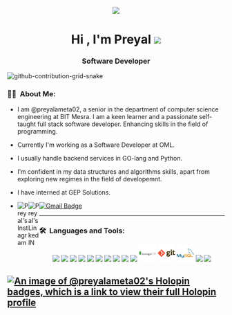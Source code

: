 <p align="center">
  <img src="https://media.giphy.com/media/M9gbBd9nbDrOTu1Mqx/giphy.gif" width="100"/>
<h1 align="center">Hi , I'm Preyal <img src="https://media.giphy.com/media/hvRJCLFzcasrR4ia7z/giphy.gif" width="40"></h1>
<h3 align="center">Software Developer</h3>
</p>


![github-contribution-grid-snake](https://user-images.githubusercontent.com/89845641/218791674-c52db856-24d2-429f-8867-170c365730d1.svg)


### :woman_technologist: &nbsp;About Me:
- I am @preyalameta02, a senior in the department of computer science engineering at BIT Mesra. I am a keen learner and a passionate self-taught full stack software developer. Enhancing skills in the field of programming.
- Currently I'm working as a Software Developer at OML.
- I usually handle backend services in GO-lang and Python.
- I’m confident in my data structures and algorithms skills, apart from exploring new regimes in the field of developemnt.
- I have interned at GEP Solutions.
- <a href="https://instagram.com/preyal_ameta">
   <img align="left" alt="Preyal's Instagram" width="25px" src="https://raw.githubusercontent.com/hussainweb/hussainweb/main/icons/instagram.png" />
  </a>
  <a href="https://www.linkedin.com/in/preyal-ameta-774683208/">
   <img align="left" alt="Preyal's LinkedIN" width="25px" src="https://cdn.simpleicons.org/linkedin" />
  </a>

   [![Gmail Badge](https://img.shields.io/badge/-P_Am-c14438?style=flat-square&logo=Gmail&logoColor=white&link=mailto:ameta.preyal@gmail.com)](mailto:ameta.preyal@gmail.com)
 
---
### 🛠 &nbsp;Languages and Tools:

<p align="center">
  <div align="center">
  <code><img height="40" src="https://user-images.githubusercontent.com/25181517/192108374-8da61ba1-99ec-41d7-80b8-fb2f7c0a4948.png"/></code>
<code><img height="40" src="https://raw.githubusercontent.com/danielcranney/readme-generator/main/public/icons/skills/cplusplus-colored.svg"/></code>
  <code><img height="40" src="https://raw.githubusercontent.com/danielcranney/readme-generator/main/public/icons/skills/c-colored.svg"></code>
  <code><img height="40" src="https://raw.githubusercontent.com/danielcranney/readme-generator/main/public/icons/skills/csharp-colored.svg"></code>
  <code><img height="40" src="https://raw.githubusercontent.com/danielcranney/readme-generator/main/public/icons/skills/dart-colored.svg"/></code>
  <code><img height="40" src="https://raw.githubusercontent.com/danielcranney/readme-generator/main/public/icons/skills/javascript-colored.svg"></code>
  <code><img height="40" src="https://raw.githubusercontent.com/danielcranney/readme-generator/main/public/icons/skills/python-colored.svg"></code>  
  <code><img height="40" src="https://raw.githubusercontent.com/danielcranney/readme-generator/main/public/icons/skills/angularjs-colored.svg"></code>  
  <code><img height="40" src="https://raw.githubusercontent.com/danielcranney/readme-generator/main/public/icons/skills/nodejs-colored.svg"></code>
  <code><img height="40" src="https://raw.githubusercontent.com/danielcranney/readme-generator/main/public/icons/skills/firebase-colored.svg"></code>
  <code><img height="40" src="https://raw.githubusercontent.com/github/explore/80688e429a7d4ef2fca1e82350fe8e3517d3494d/topics/mongodb/mongodb.png"></code>  
  <code><img height="40" src="https://raw.githubusercontent.com/github/explore/80688e429a7d4ef2fca1e82350fe8e3517d3494d/topics/git/git.png"></code>
  <code><img height="40" src="https://github.com/devicons/devicon/blob/master/icons/mysql/mysql-original-wordmark.svg"/></code>
  <code><img height="40" src="https://raw.githubusercontent.com/danielcranney/readme-generator/main/public/icons/skills/flutter-colored.svg"></code>
  <code><img height="40" src="https://raw.githubusercontent.com/danielcranney/readme-generator/main/public/icons/skills/linux-colored.svg"></code>
  </div>
  
</p>

[![An image of @preyalameta02's Holopin badges, which is a link to view their full Holopin profile](https://holopin.me/preyalameta02)](https://holopin.io/@preyalameta02)
---


